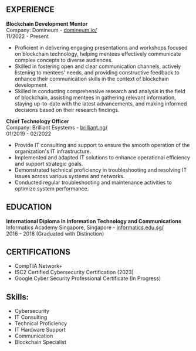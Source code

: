 
## EXPERIENCE
**Blockchain Development Mentor**  
Company: Domineum - [domineum.io/](https://domineum.io/)  
11/2022 - Present

- Proficient in delivering engaging presentations and workshops focused on blockchain technology, helping mentees effectively communicate complex concepts to diverse audiences.
- Skilled in fostering open and clear communication channels, actively listening to mentees' needs, and providing constructive feedback to enhance their communication skills in the context of blockchain development.
- Skilled in conducting comprehensive research and analysis in the field of blockchain, assisting mentees in gathering relevant information, staying up-to-date with the latest advancements, and making informed decisions based on their research findings.

**Chief Technology Officer**  
Company: Brilliant Esystems - [brilliant.ng/](https://brilliant.ng/)  
01/2019 - 02/2022

- Provide IT consulting and support to ensure the smooth operation of the organization's IT infrastructure.
- Implemented and adapted IT solutions to enhance operational efficiency and support strategic goals.
- Demonstrated technical proficiency in troubleshooting and resolving IT issues across various systems and networks.
- Conducted regular troubleshooting and maintenance activities to optimize system performance.

## EDUCATION
**International Diploma in Information Technology and Communications**  
Informatics Academy Singapore, Singapore - [informatics.edu.sg/](https://informatics.edu.sg/)  
2016 - 2018 (Graduated with Distinction)

## CERTIFICATIONS
- CompTIA Network+
- ISC2 Certified Cybersecurity Certification (2023)
- Google Cyber Security Professional Certificate (In Progress)

## Skills:
- Cybersecurity
- IT Consulting
- Technical Proficiency
- IT Hardware Support
- Communication
- Blockchain Specialist
